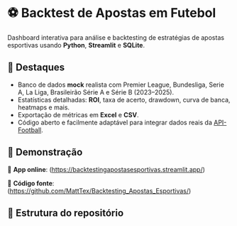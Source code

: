 # ⚽ Backtest de Apostas em Futebol

Dashboard interativa para análise e backtesting de estratégias de apostas esportivas usando **Python**, **Streamlit** e **SQLite**.

## 🌟 Destaques
- Banco de dados **mock** realista com Premier League, Bundesliga, Serie A, La Liga, Brasileirão Série A e Série B (2023–2025).
- Estatísticas detalhadas: **ROI**, taxa de acerto, drawdown, curva de banca, heatmaps e mais.
- Exportação de métricas em **Excel** e **CSV**.
- Código aberto e facilmente adaptável para integrar dados reais da [API-Football](https://www.api-football.com/).

## 🚀 Demonstração
🔗 **App online**: (https://backtestingapostasesportivas.streamlit.app/) 

📂 **Código fonte**: (https://github.com/MattTex/Backtesting_Apostas_Esportivas/)

## 📂 Estrutura do repositório


